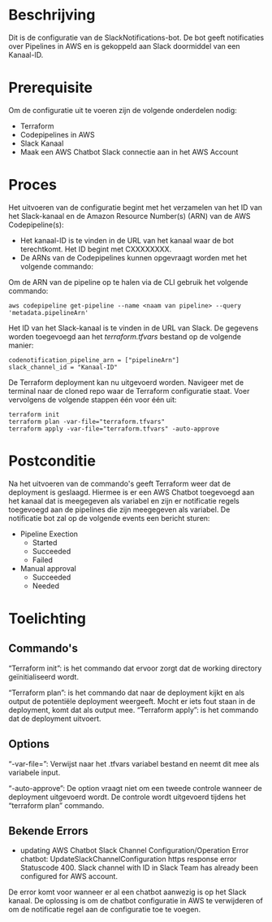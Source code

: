 # Beschrijving

Dit is de configuratie van de SlackNotifications-bot. De bot geeft notificaties over Pipelines in AWS en is gekoppeld aan Slack doormiddel van een Kanaal-ID.

# Prerequisite

Om de configuratie uit te voeren zijn de volgende onderdelen nodig:

-   Terraform
-   Codepipelines in AWS
-   Slack Kanaal
-   Maak een AWS Chatbot Slack connectie aan in het AWS Account

# Proces

Het uitvoeren van de configuratie begint met het verzamelen van het ID van het Slack-kanaal en de Amazon Resource Number(s) (ARN) van de AWS Codepipeline(s):

-   Het kanaal-ID is te vinden in de URL van het kanaal waar de bot terechtkomt. Het ID begint met CXXXXXXXX.
-   De ARNs van de Codepipelines kunnen opgevraagt worden met het volgende commando:

Om de ARN van de pipeline op te halen via de CLI gebruik het volgende commando:

```
aws codepipeline get-pipeline --name <naam van pipeline> --query 'metadata.pipelineArn'
```

Het ID van het Slack-kanaal is te vinden in de URL van Slack. De gegevens worden toegevoegd aan het _terraform.tfvars_ bestand op de volgende manier:

```
codenotification_pipeline_arn = ["pipelineArn"]
slack_channel_id = "Kanaal-ID"
```

De Terraform deployment kan nu uitgevoerd worden. Navigeer met de terminal naar de cloned repo waar de Terraform configuratie staat. Voer vervolgens de volgende stappen één voor één uit:

```
terraform init
terraform plan -var-file="terraform.tfvars"
terraform apply -var-file="terraform.tfvars" -auto-approve
```

# Postconditie

Na het uitvoeren van de commando's geeft Terraform weer dat de deployment is geslaagd. Hiermee is er een AWS Chatbot toegevoegd aan het kanaal dat is meegegeven als variabel en zijn er notificatie regels toegevoegd aan de pipelines die zijn meegegeven als variabel. De notificatie bot zal op de volgende events een bericht sturen:

-   Pipeline Exection
    -   Started
    -   Succeeded
    -   Failed
-   Manual approval
    -   Succeeded
    -   Needed

# Toelichting

## Commando's

“Terraform init”: is het commando dat ervoor zorgt dat de working directory geïnitialiseerd wordt.

“Terraform plan”: is het commando dat naar de deployment kijkt en als output de potentiële deployment weergeeft. Mocht er iets fout staan in de deployment, komt dat als output mee.
“Terraform apply”: is het commando dat de deployment uitvoert.

## Options

“-var-file=”: Verwijst naar het .tfvars variabel bestand en neemt dit mee als variabele input.

“-auto-approve”: De option vraagt niet om een tweede controle wanneer de deployment uitgevoerd wordt. De controle wordt uitgevoerd tijdens het “terraform plan” commando.

## Bekende Errors

-   updating AWS Chatbot Slack Channel Configuration/Operation Error chatbot: UpdateSlackChannelConfiguration https response error Statuscode 400. Slack channel with ID in Slack Team has already been configured for AWS account.

De error komt voor wanneer er al een chatbot aanwezig is op het Slack kanaal. De oplossing is om de chatbot configuratie in AWS te verwijderen of om de notificatie regel aan de configuratie toe te voegen.
